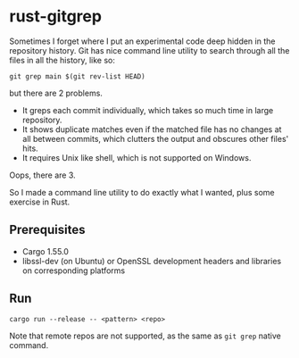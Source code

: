 # rust-gitgrep

Sometimes I forget where I put an experimental code deep hidden in the repository history.
Git has nice command line utility to search through all the files in all the history, like so:

    git grep main $(git rev-list HEAD)

but there are 2 problems.

* It greps each commit individually, which takes so much time in large repository.
* It shows duplicate matches even if the matched file has no changes at all between commits,
  which clutters the output and obscures other files' hits.
* It requires Unix like shell, which is not supported on Windows.

Oops, there are 3.

So I made a command line utility to do exactly what I wanted, plus some exercise in Rust.

## Prerequisites

* Cargo 1.55.0
* libssl-dev (on Ubuntu) or OpenSSL development headers and libraries on corresponding platforms

## Run

    cargo run --release -- <pattern> <repo>

Note that remote repos are not supported, as the same as `git grep` native command.
